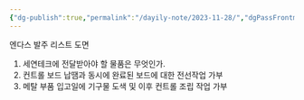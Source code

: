 ```yaml
---
{"dg-publish":true,"permalink":"/dayily-note/2023-11-28/","dgPassFrontmatter":true,"created":"2023-12-13T17:50:08.637+09:00","updated":"2023-12-14T17:54:14.221+09:00"}
---
```


엔다스 발주 리스트
도면

1. 세연테크에 전달받아야 할 물품은 무엇인가.
2. 컨트롤 보드 납땜과 동시에 완료된 보드에 대한 전선작업 가부
3. 메탈 부품 입고일에 기구물 도색 및 이후 컨트롤 조립 작업 가부
